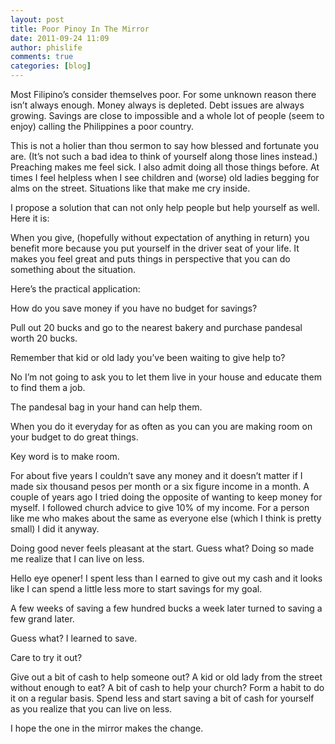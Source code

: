 ```yaml
---
layout: post
title: Poor Pinoy In The Mirror
date: 2011-09-24 11:09
author: phislife
comments: true
categories: [blog]
---
```

Most Filipino’s consider themselves poor. For some unknown reason there isn’t always enough. Money always is depleted. Debt issues are always growing. Savings are close to impossible and a whole lot of people (seem to enjoy) calling the Philippines a poor country.

This is not a holier than thou sermon to say how blessed and fortunate you are. (It’s not such a bad idea to think of yourself along those lines instead.) Preaching makes me feel sick. I also admit doing all those things before. At times I feel helpless when I see children and (worse) old ladies begging for alms on the street. Situations like that make me cry inside.

I propose a solution that can not only help people but help yourself as well. Here it is:

When you give, (hopefully without expectation of anything in return) you benefit more because you put yourself in the driver seat of your life. It makes you feel great and puts things in perspective that you can do something about the situation.

Here’s the practical application:

How do you save money if you have no budget for savings?

Pull out 20 bucks and go to the nearest bakery and purchase pandesal worth 20 bucks.

Remember that kid or old lady you’ve been waiting to give help to?

No I’m not going to ask you to let them live in your house and educate them to find them a job.

The pandesal bag in your hand can help them.

When you do it everyday for as often as you can you are making room on your budget to do great things.

Key word is to make room.

For about five years I couldn’t save any money and it doesn’t matter if I made six thousand pesos per month or a six figure income in a month. A couple of years ago I tried doing the opposite of wanting to keep money for myself. I followed church advice to give 10% of my income. For a person like me who makes about the same as everyone else (which I think is pretty small) I did it anyway.

Doing good never feels pleasant at the start. Guess what? Doing so made me realize that I can live on less.

Hello eye opener! I spent less than I earned to give out my cash and it looks like I can spend a little less more to start savings for my goal.

A few weeks of saving a few hundred bucks a week later turned to saving a few grand later.

Guess what? I learned to save.

Care to try it out?

Give out a bit of cash to help someone out? A kid or old lady from the street without enough to eat? A bit of cash to help your church? Form a habit to do it on a regular basis. Spend less and start saving a bit of cash for yourself as you realize that you can live on less.

I hope the one in the mirror makes the change.
